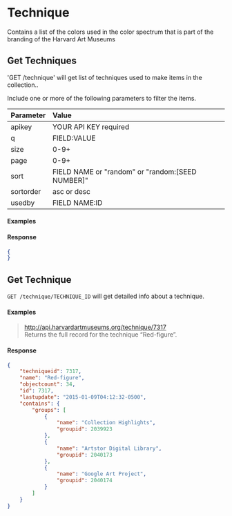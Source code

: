 # Technique

Contains a list of the colors used in the color spectrum that is part of the branding of the Harvard Art Museums

## Get Techniques

'GET /technique' will get list of techniques used to make items in the collection..

Include one or more of the following parameters to filter the items.

| Parameter | Value |
| :--------- | :----- |
| apikey | YOUR API KEY required |
| q | FIELD:VALUE |
| size | 0-9+ |
| page | 0-9+ |
| sort | FIELD NAME or "random" or "random:[SEED NUMBER]" |
| sortorder | asc or desc |
| usedby | FIELD NAME:ID |

#### Examples

>   
>  

#### Response

```json
{
}
```

## Get Technique

`GET /technique/TECHNIQUE_ID` will get detailed info about a technique.

#### Examples

> http://api.harvardartmuseums.org/technique/7317  
> Returns the full record for the technique “Red-figure”.

#### Response

```json
{
    "techniqueid": 7317,
    "name": "Red-figure",
    "objectcount": 34,
    "id": 7317,
    "lastupdate": "2015-01-09T04:12:32-0500",
    "contains": {
        "groups": [
            {
                "name": "Collection Highlights",
                "groupid": 2039923
            },
            {
                "name": "Artstor Digital Library",
                "groupid": 2040173
            },
            {
                "name": "Google Art Project",
                "groupid": 2040174
            }
        ]
    }
}
```